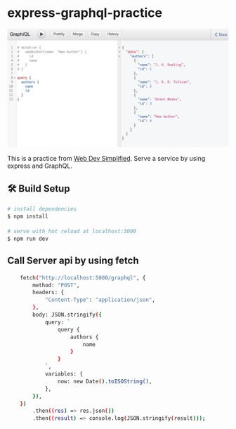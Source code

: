 # express-graphql-practice

![demo](static/screen-shot.png)

This is a practice from [Web Dev Simplified](https://www.youtube.com/watch?v=ZQL7tL2S0oQ&ab_channel=WebDevSimplified). Serve a service by using express and GraphQL.

## 🛠️ Build Setup

```bash
# install dependencies
$ npm install

# serve with hot reload at localhost:3000
$ npm run dev
```

## Call Server api by using fetch

```bash
    fetch("http://localhost:5000/graphql", {
        method: "POST",
        headers: {
            "Content-Type": "application/json",
        },
        body: JSON.stringify({
            query: `
                query {
                    authors {
                        name
                    }
                }
            `,
            variables: {
                now: new Date().toISOString(),
            },
        }),
    })
        .then((res) => res.json())
        .then((result) => console.log(JSON.stringify(result)));
```
